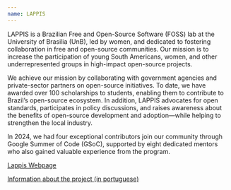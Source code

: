 ```yaml
---
name: LAPPIS
---
```

LAPPIS is a Brazilian Free and Open-Source Software (FOSS) lab at the University of Brasilia (UnB), led by women, and dedicated to fostering collaboration in free and open-source communities. Our mission is to increase the participation of young South Americans, women, and other underrepresented groups in high-impact open-source projects.

We achieve our mission by collaborating with government agencies and private-sector partners on open-source initiatives. To date, we have awarded over 100 scholarships to students, enabling them to contribute to Brazil’s open-source ecosystem. In addition, LAPPIS advocates for open standards, participates in policy discussions, and raises awareness about the benefits of open-source development and adoption—while helping to strengthen the local industry.

In 2024, we had four exceptional contributors join our community through Google Summer of Code (GSoC), supported by eight dedicated mentors who also gained valuable experience from the program.


 <a href="https://www.lappis.rocks/">Lappis Webpage</a>

 <a href="https://noticias.unb.br/117-pesquisa/6549-unb-desenvolve-plataforma-que-ajuda-populacao-a-indicar-prioridades-para-o-governo-federal">Information about the project (in portuguese)</a>
